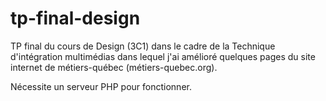 # tp-final-design

TP final du cours de Design (3C1) dans le cadre de la Technique d'intégration multimédias dans lequel j'ai amélioré quelques pages du site internet de métiers-québec (métiers-quebec.org).

Nécessite un serveur PHP pour fonctionner.
